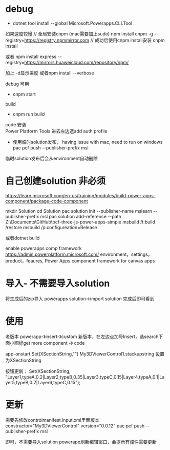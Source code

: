 # debug
- dotnet tool install --global Microsoft.Powerapps.CLI.Tool

如果速度较慢
// 全局安装cnpm (mac需要加上sudo)
npm install cnpm -g --registry=https://registry.npmmirror.com 
// 成功后使用cnpm install安装
cnpm install

或者
npm install express --registry=https://mirrors.huaweicloud.com/repository/npm/

加上 -d显示进度
或者npm install --verbose

debug 可用
- cnpm start

build
- cnpm run build

code 安装    
Power Platform Tools
进去左边选add auth profile

- 使用临时solution发布， having issue with mac, need to run on windows
pac pcf push --publisher-prefix msl

临时solution发布后会从environment自动删除


# 自己创建solution 非必须
https://learn.microsoft.com/en-us/training/modules/build-power-apps-component/package-code-component

mkdir Solution
cd Solution
pac solution init --publisher-name mslearn --publisher-prefix msl
pac solution add-reference --path Z:\Documents\GitHub\pcf-three-js-power-apps-simple
msbuild /t:build /restore
msbuild /p:configureation=Release

或者dotnet build

enable powerapps comp framework
https://admin.powerplatform.microsoft.com/
environment，settings，product，feaures, Power Apps component framework for canvas apps

# 导入- 不需要导入solution
将生成后的zip导入
powerapps
solution->import solution 完成后即可看到

# 使用
老版本 powerapp-》insert-》custom
新版本，在左边点加号Insert，选search下面小图标get more component -》 code

app-onstart
Set(XSectionString,"")
My3DViewerControl1.stackupstring 设置为XSectionString

按钮更新：
Set(XSectionString, "Layer1,typeA,0.2|Layer2,typeB,0.35|Layer3,typeC,0.15|Layer4,typeA,0.1|Layer5,typeB,0.2|Layer6,typeC,0.15");

# 更新

需要先修改controlmanifest.input.xml里面版本constructor="My3DViewerControl" version="0.0.12" 
pac pcf push --publisher-prefix msl

即可，不需要导入solution
powerapp刷新编辑窗口，会提示有控件需要更新